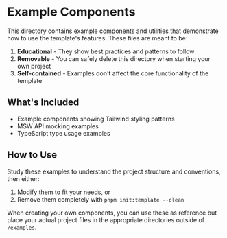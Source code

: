 # Example Components

This directory contains example components and utilities that demonstrate how to use the template's features. These files are meant to be:

1. **Educational** - They show best practices and patterns to follow
2. **Removable** - You can safely delete this directory when starting your own project
3. **Self-contained** - Examples don't affect the core functionality of the template

## What's Included

- Example components showing Tailwind styling patterns
- MSW API mocking examples
- TypeScript type usage examples

## How to Use

Study these examples to understand the project structure and conventions, then either:

1. Modify them to fit your needs, or
2. Remove them completely with `pnpm init:template --clean`

When creating your own components, you can use these as reference but place your actual project files in the appropriate directories outside of `/examples`.
